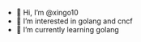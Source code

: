 - 👋 Hi, I’m @xingo10
- 👀 I’m interested in golang and cncf
- 🌱 I’m currently learning golang 

<!---
xingo10/xingo10 is a ✨ special ✨ repository because its `README.md` (this file) appears on your GitHub profile.
You can click the Preview link to take a look at your changes.
--->
